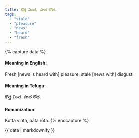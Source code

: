 ```yaml
---
title: కొత్త వింత, పాత రోత.
tags:
  - "stale"
  - "pleasure"
  - "news"
  - "heard"
  - "fresh"
---
```


{% capture data %}
#### Meaning in English:
Fresh [news is heard with] pleasure, stale [news with] disgust.

#### Meaning in Telugu:
కొత్త వింత, పాత రోత.

#### Romanization:
Kotta vinta, pāta rōta.
{% endcapture %}

{{ data | markdownify }}


